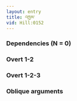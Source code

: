 ```yaml
---
layout: entry
title: འཁྱམ་
vid: Hill:0152
---
```

### Dependencies (N = 0)


### Overt 1-2


### Overt 1-2-3


### Oblique arguments
